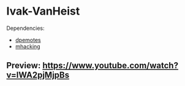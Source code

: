 # Ivak-VanHeist
Dependencies:
- [dpemotes](https://github.com/andristum/dpemotes) 
- [mhacking](https://breakdance.github.io/breakdance/)

## Preview: https://www.youtube.com/watch?v=lWA2pjMjpBs